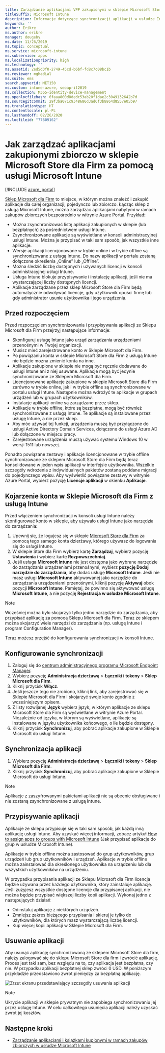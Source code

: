 ```yaml
---
title: Zarządzanie aplikacjami VPP zakupionymi w sklepie Microsoft Store dla Firm
titleSuffix: Microsoft Intune
description: Informacje dotyczące synchronizacji aplikacji w usłudze Intune z poziomu sklepu Microsoft Store dla Firm.
keywords: ''
author: Erikre
ms.author: erikre
manager: dougeby
ms.date: 11/26/2019
ms.topic: conceptual
ms.service: microsoft-intune
ms.subservice: apps
ms.localizationpriority: high
ms.technology: ''
ms.assetid: 2ed5d3f0-2749-45cd-b6bf-fd8c7c08bc1b
ms.reviewer: mghadial
ms.suite: ems
search.appverid: MET150
ms.custom: intune-azure, seoapril2019
ms.collection: M365-identity-device-management
ms.openlocfilehash: 6faaa800d8dedc53ab20f1dae2c3049132642b7d
ms.sourcegitcommit: 29f3ba071c9348686d3ad6f3b8864d8557e05b97
ms.translationtype: HT
ms.contentlocale: pl-PL
ms.lasthandoff: 02/26/2020
ms.locfileid: "77609162"
---
```

# <a name="how-to-manage-volume-purchased-apps-from-the-microsoft-store-for-business-with-microsoft-intune"></a>Jak zarządzać aplikacjami zakupionymi zbiorczo w sklepie Microsoft Store dla Firm za pomocą usługi Microsoft Intune

[!INCLUDE [azure_portal](../includes/azure_portal.md)]

[Sklep Microsoft dla Firm](https://www.microsoft.com/business-store) to miejsce, w którym można znaleźć i zakupić aplikacje dla całej organizacji, pojedynczo lub zbiorczo. Łącząc sklep z usługą Microsoft Intune, można zarządzać aplikacjami nabytymi w ramach zakupów zbiorczych bezpośrednio w witrynie Azure Portal. Przykład:
* Można zsynchronizować listę aplikacji zakupionych w sklepie (lub bezpłatnych) za pośrednictwem usługi Intune.
* Zsynchronizowane aplikacje są wyświetlane w konsoli administracyjnej usługi Intune. Można je przypisać w taki sam sposób, jak wszystkie inne aplikacje.
* Wersje aplikacji licencjonowane w trybie online i w trybie offline są synchronizowane z usługą Intune. Do nazw aplikacji w portalu zostaną dołączone określenia „Online” lub „Offline”.
* Można śledzić liczbę dostępnych i używanych licencji w konsoli administracyjnej usługi Intune.
* Usługa Intune blokuje przypisywanie i instalację aplikacji, jeśli nie ma wystarczającej liczby dostępnych licencji.
* Aplikacje zarządzane przez sklep Microsoft Store dla Firm będą automatycznie odwoływać licencje, gdy użytkownik opuści firmę lub gdy administrator usunie użytkownika i jego urządzenia.

## <a name="before-you-start"></a>Przed rozpoczęciem

Przed rozpoczęciem synchronizowania i przypisywania aplikacji ze Sklepu Microsoft dla Firm przejrzyj następujące informacje:

- Skonfiguruj usługę Intune jako urząd zarządzania urządzeniami przenośnymi w Twojej organizacji.
- Musisz mieć zarejestrowane konto w Sklepie Microsoft dla Firm.
- Po powiązaniu konta w sklepie Microsoft Store dla Firm z usługą Intune nie będzie można zmienić konta na inne.
- Aplikacje zakupione w sklepie nie mogą być ręcznie dodawane do usługi Intune ani z niej usuwane. Aplikacje mogą być jedynie synchronizowane ze Sklepem Microsoft dla Firm.
- Licencjonowane aplikacje zakupione w sklepie Microsoft Store dla Firm zarówno w trybie online, jak i w trybie offline są synchronizowane w portalu usługi Intune. Następnie można wdrożyć te aplikacje w grupach urządzeń lub w grupach użytkowników. 
- Instalacje aplikacji online są zarządzane przez sklep.
- Aplikacje w trybie offline, które są bezpłatne, mogą być również synchronizowane z usługą Intune. Te aplikacje są instalowane przez usługę Intune, a nie przez sklep.
- Aby móc używać tej funkcji, urządzenia muszą być przyłączone do usługi Active Directory Domain Services, dołączone do usługi Azure AD lub dołączone w miejscu pracy.
- Zarejestrowane urządzenia muszą używać systemu Windows 10 w wersji 1511 lub nowszej.

Ponadto powiązane zestawy i aplikacje licencjonowane w trybie offline synchronizowane ze sklepem Microsoft Store dla Firm będą teraz konsolidowane w jeden wpis aplikacji w interfejsie użytkownika. Wszelkie szczegóły wdrożenia z indywidualnych pakietów zostaną poddane migracji do pojedynczego wpisu. Aby wyświetlić powiązane zestawy w witrynie Azure Portal, wybierz pozycję **Licencje aplikacji** w okienku **Aplikacje**.

## <a name="associate-your-microsoft-store-for-business-account-with-intune"></a>Kojarzenie konta w Sklepie Microsoft dla Firm z usługą Intune
Przed włączeniem synchronizacji w konsoli usługi Intune należy skonfigurować konto w sklepie, aby używało usługi Intune jako narzędzia do zarządzania:
1. Upewnij się, że logujesz się w sklepie [Microsoft Store dla Firm](https://www.microsoft.com/business-store) za pomocą tego samego konta dzierżawy, którego używasz do logowania się do usługi Intune.
2. W sklepie Store dla Firm wybierz kartę **Zarządzaj**, wybierz pozycję **Ustawienia** i wybierz kartę **Rozpowszechniaj**.
3. Jeśli usługa **Microsoft Intune** nie jest dostępna jako wybrane narzędzie do zarządzania urządzeniami przenośnymi, wybierz **pozycję Dodaj narzędzie do zarządzania**, aby dodać usługę **Microsoft Intune**. Jeśli nie masz usługi **Microsoft Intune** aktywowanej jako narzędzie do zarządzania urządzeniami przenośnymi, kliknij pozycję **Aktywuj** obok pozycji **Microsoft Intune**. Pamiętaj, że powinno się aktywować usługę **Microsoft Intune**, a nie pozycję **Rejestracja w usłudze Microsoft Intune**.

> [!NOTE]
> Wcześniej można było skojarzyć tylko jedno narzędzie do zarządzania, aby przypisać aplikację za pomocą Sklepu Microsoft dla Firm. Teraz ze sklepem można skojarzyć wiele narzędzi do zarządzania (np. usługę Intune i program Configuration Manager). 

Teraz możesz przejść do konfigurowania synchronizacji w konsoli Intune.

## <a name="configure-synchronization"></a>Konfigurowanie synchronizacji

1. Zaloguj się do [centrum administracyjnego programu Microsoft Endpoint Manager](https://go.microsoft.com/fwlink/?linkid=2109431).
2. Wybierz pozycję **Administracja dzierżawą** > **Łączniki i tokeny** > **Sklep Microsoft dla Firm**.
3. Kliknij przycisk **Włącz**.
4. Jeśli jeszcze tego nie zrobiono, kliknij link, aby zarejestrować się w Sklepie Microsoft dla Firm i skojarzyć swoje konto zgodnie z wcześniejszym opisem.
5. Z listy rozwijanej **Język** wybierz język, w którym aplikacje ze sklepu Microsoft Store dla Firm są wyświetlane w witrynie Azure Portal. Niezależnie od języka, w którym są wyświetlane, aplikacje są instalowane w języku użytkownika końcowego, o ile będzie dostępny.
6. Kliknij przycisk **Synchronizuj**, aby pobrać aplikacje zakupione w Sklepie Microsoft do usługi Intune.

## <a name="synchronize-apps"></a>Synchronizacja aplikacji

1. Wybierz pozycję **Administracja dzierżawą** > **Łączniki i tokeny** > **Sklep Microsoft dla Firm**.
2. Kliknij przycisk **Synchronizuj**, aby pobrać aplikacje zakupione w Sklepie Microsoft do usługi Intune.

> [!NOTE]
> Aplikacje z zaszyfrowanymi pakietami aplikacji nie są obecnie obsługiwane i nie zostaną zsynchronizowane z usługą Intune.

## <a name="assign-apps"></a>Przypisywanie aplikacji

Aplikacje ze sklepu przypisuje się w taki sam sposób, jak każdą inną aplikację usługi Intune. Aby uzyskać więcej informacji, zobacz artykuł [How to assign apps to groups with Microsoft Intune](apps-deploy.md) (Jak przypisać aplikacje do grup w usłudze Microsoft Intune). 

Aplikacje w trybie offline można zastosować do grup użytkowników, grup urządzeń lub grup użytkowników i urządzeń.
Aplikacje w trybie offline można zainstalować dla określonego użytkownika na urządzeniu lub dla wszystkich użytkowników na urządzeniu. 


W przypadku przypisania aplikacji ze Sklepu Microsoft dla Firm licencja będzie używana przez każdego użytkownika, który zainstaluje aplikację. Jeśli zużyjesz wszystkie dostępne licencje dla przypisanej aplikacji, nie można będzie przypisać większej liczby kopii aplikacji. Wykonaj jedno z następujących działań:
* Odinstaluj aplikację z niektórych urządzeń.
* Zmniejsz zakres bieżącego przypisania i skieruj je tylko do użytkowników, dla których masz wystarczającą liczbę licencji.
* Kup więcej kopii aplikacji w Sklepie Microsoft dla Firm.

## <a name="remove-apps"></a>Usuwanie aplikacji

Aby usunąć aplikację synchronizowaną ze sklepem Microsoft Store dla firm, należy zalogować się do sklepu Microsoft Store dla firm i zwrócić aplikację. Proces jest taki sam, bez względu na to, czy aplikacja jest bezpłatna, czy nie. W przypadku aplikacji bezpłatnej sklep zwróci 0 USD. W poniższym przykładzie przedstawiono zwrot pieniędzy za bezpłatną aplikację. 

![Zrzut ekranu przedstawiający szczegóły usuwania aplikacji](./media/windows-store-for-business/microsoft-store-for-business-01.png)

> [!NOTE]
> Ukrycie aplikacji w sklepie prywatnym nie zapobiega synchronizowaniu jej przez usługę Intune. W celu całkowitego usunięcia aplikacji należy uzyskać zwrot jej kosztów.

## <a name="next-steps"></a>Następne kroki

- [Zarządzanie aplikacjami i książkami kupionymi w ramach zakupów zbiorczych w usłudze Microsoft Intune](../vpp-apps.md)
